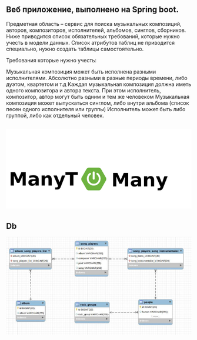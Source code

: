 ## Веб приложение, выполнено на Spring boot.



Предметная область – сервис для поиска музыкальных композиций, авторов, композиторов, исполнителей, альбомов, синглов, сборников. Ниже приводится список обязательных требований, которые нужно учесть в модели данных. Список атрибутов таблиц не приводится специально, нужно создать таблицы самостоятельно.

Требования которые нужно учесть:

Музыкальная композиция может быть исполнена разными исполнителями. Абсолютно разными в разные периоды времени, либо дуэтом, квартетом и т.д
Каждая музыкальная композиция должна иметь одного композитора и автора текста.
При этом исполнитель, композитор, автор могут быть одним и тем же человеком
Музыкальная композиция может выпускаться синглом, либо внутри альбома (список песен одного исполнителя или группы)
Исполнитель может быть либо группой, либо как отдельный человек.

![Alt text](many_to_many.png?raw=true "Title")
----
## Db 

![Alt text](Db_scheme.jpg "Title")